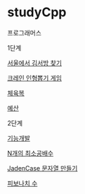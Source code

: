 # studyCpp
프로그래머스

1단계

[서울에서 김서방 찾기](https://programmers.co.kr/learn/courses/30/lessons/12919)

[크레인 인형뽑기 게임](https://programmers.co.kr/learn/courses/30/lessons/64061)

[체육복](https://programmers.co.kr/learn/courses/30/lessons/42862)

[예산](https://programmers.co.kr/learn/courses/30/lessons/12982)

2단계

[기능개발](https://programmers.co.kr/learn/courses/30/lessons/42586)

[N개의 최소공배수](https://programmers.co.kr/learn/courses/30/lessons/12953#)

[JadenCase 문자열 만들기](https://programmers.co.kr/learn/courses/30/lessons/12951#)

[피보나치 수](https://programmers.co.kr/learn/courses/30/lessons/12945)
